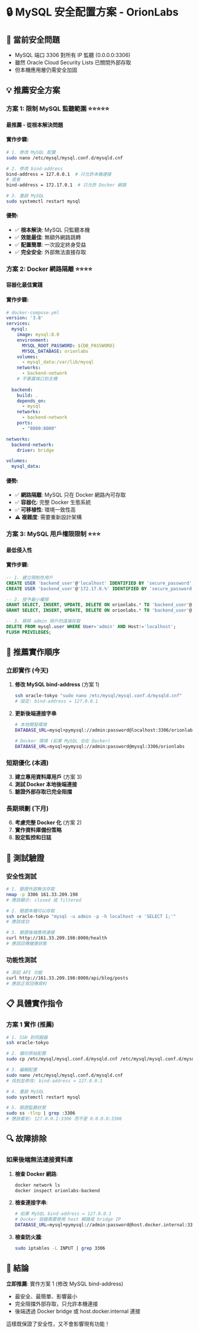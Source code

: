 # 🔒 MySQL 安全配置方案 - OrionLabs

## 🚨 **當前安全問題**
- MySQL 端口 3306 對所有 IP 監聽 (0.0.0.0:3306)
- 雖然 Oracle Cloud Security Lists 已關閉外部存取
- 但本機應用層仍需安全加固

## 💡 **推薦安全方案**

### **方案 1: 限制 MySQL 監聽範圍** ⭐⭐⭐⭐⭐
**最推薦 - 從根本解決問題**

#### **實作步驟**:
```bash
# 1. 修改 MySQL 配置
sudo nano /etc/mysql/mysql.conf.d/mysqld.cnf

# 2. 修改 bind-address
bind-address = 127.0.0.1  # 只允許本機連接
# 或者
bind-address = 172.17.0.1  # 只允許 Docker 網路

# 3. 重啟 MySQL
sudo systemctl restart mysql
```

#### **優勢**:
- ✅ **根本解決**: MySQL 只監聽本機
- ✅ **效能最佳**: 無額外網路跳轉
- ✅ **配置簡單**: 一次設定終身受益
- ✅ **完全安全**: 外部無法直接存取

### **方案 2: Docker 網路隔離** ⭐⭐⭐⭐
**容器化最佳實踐**

#### **實作步驟**:
```yaml
# docker-compose.yml
version: '3.8'
services:
  mysql:
    image: mysql:8.0
    environment:
      MYSQL_ROOT_PASSWORD: ${DB_PASSWORD}
      MYSQL_DATABASE: orionlabs
    volumes:
      - mysql_data:/var/lib/mysql
    networks:
      - backend-network
    # 不暴露端口到主機
    
  backend:
    build: .
    depends_on:
      - mysql
    networks:
      - backend-network
    ports:
      - "8000:8000"

networks:
  backend-network:
    driver: bridge

volumes:
  mysql_data:
```

#### **優勢**:
- ✅ **網路隔離**: MySQL 只在 Docker 網路內可存取
- ✅ **容器化**: 完整 Docker 生態系統
- ✅ **可移植性**: 環境一致性高
- ⚠️ **複雜度**: 需要重新設計架構

### **方案 3: MySQL 用戶權限限制** ⭐⭐⭐
**最低侵入性**

#### **實作步驟**:
```sql
-- 1. 建立限制性用戶
CREATE USER 'backend_user'@'localhost' IDENTIFIED BY 'secure_password';
CREATE USER 'backend_user'@'172.17.0.%' IDENTIFIED BY 'secure_password';

-- 2. 授予最小權限
GRANT SELECT, INSERT, UPDATE, DELETE ON orionlabs.* TO 'backend_user'@'localhost';
GRANT SELECT, INSERT, UPDATE, DELETE ON orionlabs.* TO 'backend_user'@'172.17.0.%';

-- 3. 移除 admin 用戶的遠端存取
DELETE FROM mysql.user WHERE User='admin' AND Host!='localhost';
FLUSH PRIVILEGES;
```

## 🎯 **推薦實作順序**

### **立即實作 (今天)**
1. **修改 MySQL bind-address** (方案 1)
   ```bash
   ssh oracle-tokyo "sudo nano /etc/mysql/mysql.conf.d/mysqld.cnf"
   # 設定: bind-address = 127.0.0.1
   ```

2. **更新後端連接字串**
   ```bash
   # 本地開發環境
   DATABASE_URL=mysql+pymysql://admin:password@localhost:3306/orionlabs
   
   # Docker 環境 (如果 MySQL 也在 Docker)
   DATABASE_URL=mysql+pymysql://admin:password@mysql:3306/orionlabs
   ```

### **短期優化 (本週)**
3. **建立專用資料庫用戶** (方案 3)
4. **測試 Docker 本地後端連接**
5. **驗證外部存取已完全阻擋**

### **長期規劃 (下月)**
6. **考慮完整 Docker 化** (方案 2)
7. **實作資料庫備份策略**
8. **設定監控和日誌**

## 🧪 **測試驗證**

### **安全性測試**
```bash
# 1. 驗證外部無法存取
nmap -p 3306 161.33.209.198
# 應該顯示: closed 或 filtered

# 2. 驗證本機可以存取
ssh oracle-tokyo "mysql -u admin -p -h localhost -e 'SELECT 1;'"
# 應該成功

# 3. 驗證後端應用連接
curl http://161.33.209.198:8000/health
# 應該回傳健康狀態
```

### **功能性測試**
```bash
# 測試 API 功能
curl http://161.33.209.198:8000/api/blog/posts
# 應該正常回傳資料
```

## 📋 **具體實作指令**

### **方案 1 實作** (推薦)
```bash
# 1. SSH 到伺服器
ssh oracle-tokyo

# 2. 備份原始配置
sudo cp /etc/mysql/mysql.conf.d/mysqld.cnf /etc/mysql/mysql.conf.d/mysqld.cnf.backup

# 3. 編輯配置
sudo nano /etc/mysql/mysql.conf.d/mysqld.cnf
# 找到並修改: bind-address = 127.0.0.1

# 4. 重啟 MySQL
sudo systemctl restart mysql

# 5. 驗證監聽狀態
sudo ss -tlnp | grep :3306
# 應該看到: 127.0.0.1:3306 而不是 0.0.0.0:3306
```

## 🔍 **故障排除**

### **如果後端無法連接資料庫**
1. **檢查 Docker 網路**:
   ```bash
   docker network ls
   docker inspect orionlabs-backend
   ```

2. **檢查連接字串**:
   ```bash
   # 如果 MySQL bind-address = 127.0.0.1
   # Docker 容器需要使用 host 網路或 bridge IP
   DATABASE_URL=mysql+pymysql://admin:password@host.docker.internal:3306/orionlabs
   ```

3. **檢查防火牆**:
   ```bash
   sudo iptables -L INPUT | grep 3306
   ```

## 🎯 **結論**

**立即推薦**: 實作方案 1 (修改 MySQL bind-address)
- 最安全、最簡單、影響最小
- 完全阻擋外部存取，只允許本機連接
- 後端透過 Docker bridge 或 host.docker.internal 連接

這樣既保證了安全性，又不會影響現有功能！
